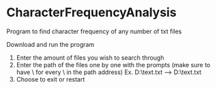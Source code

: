 # CharacterFrequencyAnalysis
Program to find character frequency of any number of txt files

Download and run the program
1. Enter the amount of files you wish to search through
2. Enter the path of the files one by one with the prompts (make sure to have \ for every \ in the path address)
    Ex. D:\text.txt --> D:\\text.txt
3. Choose to exit or restart
